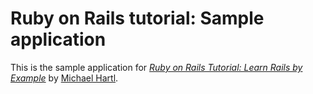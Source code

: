 # Ruby on Rails tutorial: Sample application

This is the sample application for
[*Ruby on Rails Tutorial: Learn Rails by Example*](http://railstutorial.org/)
by [Michael Hartl](http://michaelhartl.com/).
